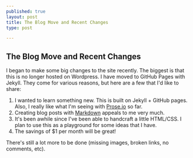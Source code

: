 ```yaml
---
published: true
layout: post
title: The Blog Move and Recent Changes
type: post

---
```


## The Blog Move and Recent Changes

I began to make some big changes to the site recently. The biggest is that this is no longer hosted on Wordpress. I have moved to GitHub Pages with Jekyll. They come for various reasons, but here are a few that I'd like to share:

1. I wanted to learn something new. This is built on Jekyll + GitHub pages. Also, I really like what I'm seeing with [Prose.io](http://prose.io) so far.
1. Creating blog posts with [Markdown](http://daringfireball.net/projects/markdown/) appeals to me very much.
1. It's been awhile since I've been able to handcraft a little HTML/CSS. I plan to use this as a playground for some ideas that I have.
1. The savings of $1 per month will be great!

There's still a lot more to be done (missing images, broken links, no comments, etc). 
